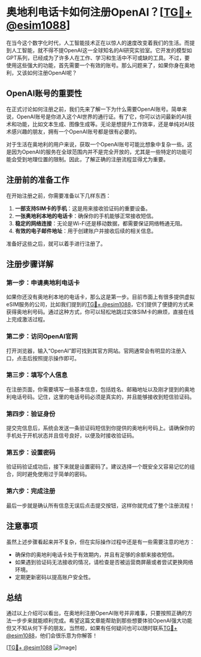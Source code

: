 # 奥地利电话卡如何注册OpenAI？[[TG💪+ @esim1088](https://t.me/s/esim1088)]

在当今这个数字化时代，人工智能技术正在以惊人的速度改变着我们的生活。而提到人工智能，就不得不提OpenAI这一全球知名的AI研究实验室。它开发的模型如GPT系列，已经成为了许多人在工作、学习和生活中不可或缺的工具。不过，要使用这些强大的功能，首先需要一个有效的账号。那么问题来了，如果你身在奥地利，又该如何注册OpenAI呢？

## OpenAI账号的重要性

在正式讨论如何注册之前，我们先来了解一下为什么需要OpenAI账号。简单来说，OpenAI账号是你进入这个AI世界的通行证。有了它，你可以访问最新的AI技术和功能，比如文本生成、图像生成等。无论是想提升工作效率，还是单纯对AI技术感兴趣的朋友，拥有一个OpenAI账号都是很有必要的。

对于生活在奥地利的用户来说，获取一个OpenAI账号可能比想象中复杂一些。这是因为OpenAI的服务在全球范围内并不是完全开放的，尤其是一些特定的功能可能会受到地理位置的限制。因此，了解正确的注册流程显得尤为重要。

## 注册前的准备工作

在开始注册之前，你需要准备以下几样东西：

1. **一部支持SIM卡的手机**：这是用来接收验证码的重要设备。
2. **一张奥地利本地的电话卡**：确保你的手机能够正常接收短信。
3. **稳定的网络连接**：无论是Wi-Fi还是移动数据，都需要保证网络畅通无阻。
4. **有效的电子邮件地址**：用于创建账户并接收后续的相关信息。

准备好这些之后，就可以着手进行注册了。

## 注册步骤详解

### 第一步：申请奥地利电话卡

如果你还没有奥地利本地的电话卡，那么这是第一步。目前市面上有很多提供虚拟eSIM服务的公司，比如我们提到的[TG💪+ @esim1088](https://t.me/s/esim1088)，它们提供了便捷的方式来获得奥地利号码。通过这种方式，你可以轻松地跳过实体SIM卡的麻烦，直接在线上完成激活过程。

### 第二步：访问OpenAI官网

打开浏览器，输入“OpenAI”即可找到其官方网站。官网通常会有明显的注册入口，点击后按照提示操作即可。

### 第三步：填写个人信息

在注册页面，你需要填写一些基本信息，包括姓名、邮箱地址以及刚才提到的奥地利电话号码。记住，这里的电话号码必须是真实的，并且能够接收到短信验证码。

### 第四步：验证身份

提交完信息后，系统会发送一条验证码短信到你提供的奥地利号码上。请确保你的手机处于开机状态并且信号良好，以便及时接收验证码。

### 第五步：设置密码

验证码验证成功后，接下来就是设置密码了。建议选择一个既安全又容易记忆的组合，同时避免使用过于简单的密码。

### 第六步：完成注册

最后一步就是确认所有信息无误后点击提交按钮，这样你就完成了整个注册流程！

## 注意事项

虽然上述步骤看起来并不复杂，但在实际操作过程中还是有一些需要注意的地方：

- 确保你的奥地利电话卡处于有效期内，并且有足够的余额来接收短信。
- 如果遇到验证码无法接收的情况，请检查是否被运营商屏蔽或者尝试更换网络环境。
- 定期更新密码以提高账户安全性。

## 总结

通过以上介绍可以看出，在奥地利注册OpenAI账号并非难事，只要按照正确的方法一步步来就能顺利完成。希望这篇文章能帮助到那些想要体验OpenAI强大功能但又不知从何下手的朋友。当然啦，如果有任何疑问也可以随时联系[TG💪+ @esim1088](https://t.me/s/esim1088)，他们会很乐意为你解答！

[[TG💪+ @esim1088](https://t.me/s/esim1088) ![Image](https://i.postimg.cc/4NQfJmqS/Snipaste-2025-05-13-00-14-12.png)]